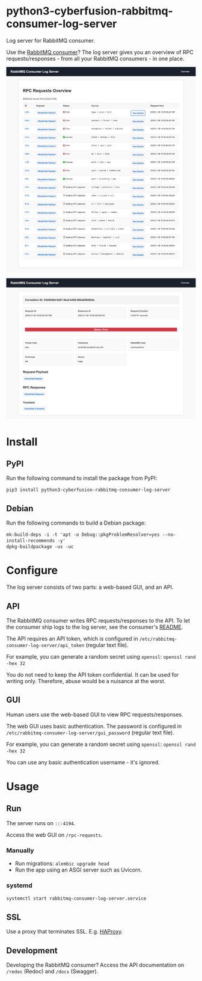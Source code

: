 # python3-cyberfusion-rabbitmq-consumer-log-server

Log server for RabbitMQ consumer.

Use the [RabbitMQ consumer](https://github.com/CyberfusionIO/python3-cyberfusion-rabbitmq-consumer)?
The log server gives you an overview of RPC requests/responses - from all your RabbitMQ consumers - in one place.

![RPC requests overview](assets/rpc_requests_overview.png)

![RPC request detail](assets/rpc_request_detail.png)

# Install

## PyPI

Run the following command to install the package from PyPI:

    pip3 install python3-cyberfusion-rabbitmq-consumer-log-server

## Debian

Run the following commands to build a Debian package:

    mk-build-deps -i -t 'apt -o Debug::pkgProblemResolver=yes --no-install-recommends -y'
    dpkg-buildpackage -us -uc

# Configure

The log server consists of two parts: a web-based GUI, and an API.

## API

The RabbitMQ consumer writes RPC requests/responses to the API. To let the consumer ship logs to the log server, see the consumer's [README](https://github.com/CyberfusionIO/python3-cyberfusion-rabbitmq-consumer/blob/master/README.md#central-logging).

The API requires an API token, which is configured in `/etc/rabbitmq-consumer-log-server/api_token` (regular text file).

For example, you can generate a random secret using `openssl`: `openssl rand -hex 32`

You do not need to keep the API token confidential. It can be used for writing only. Therefore, abuse would be a nuisance at the worst.

## GUI

Human users use the web-based GUI to view RPC requests/responses.

The web GUI uses basic authentication. The password is configured in `/etc/rabbitmq-consumer-log-server/gui_password` (regular text file).

For example, you can generate a random secret using `openssl`: `openssl rand -hex 32`

You can use any basic authentication username - it's ignored.

# Usage

## Run

The server runs on `:::4194`.

Access the web GUI on `/rpc-requests`.

### Manually

* Run migrations: `alembic upgrade head`
* Run the app using an ASGI server such as Uvicorn.

### systemd

    systemctl start rabbitmq-consumer-log-server.service

## SSL

Use a proxy that terminates SSL. E.g. [HAProxy](http://www.haproxy.org/).

## Development

Developing the RabbitMQ consumer? Access the API documentation on `/redoc` (Redoc) and `/docs` (Swagger).

